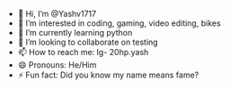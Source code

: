 - 👋 Hi, I’m @Yashv1717
- 👀 I’m interested in coding, gaming, video editing, bikes
- 🌱 I’m currently learning python
- 💞️ I’m looking to collaborate on testing
- 📫 How to reach me: Ig- 20hp.yash
- 😄 Pronouns: He/Him
- ⚡ Fun fact: Did you know my name means fame?

<!---
Yashv1717/Yashv1717 is a ✨ special ✨ repository because its `README.md` (this file) appears on your GitHub profile.
You can click the Preview link to take a look at your changes.
--->
